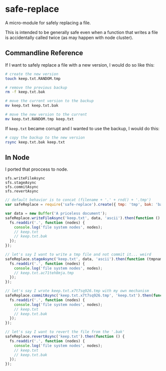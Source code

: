safe-replace
============

A micro-module for safely replacing a file.

This is intended to be generally safe even when a function that writes a file
is accidentally called twice (as may happen with node cluster).

Commandline Reference
---------------------

If I want to safely replace a file with a new version, I would do so like this:

```bash
# create the new version
touch keep.txt.RANDOM.tmp

# remove the previous backup
rm -f keep.txt.bak

# move the current version to the backup
mv keep.txt keep.txt.bak

# move the new version to the current
mv keep.txt.RANDOM.tmp keep.txt
```

If `keep.txt` became corrupt and I wanted to use the backup,
I would do this:

```bash
# copy the backup to the new version
rsync keep.txt.bak keep.txt
```

In Node
-------

I ported that proccess to node.

```
sfs.writeFileAsync
sfs.stageAsync
sfs.commitAsync
sfs.revertAsync
```

```js
// default behavior is to concat (filename + '.' + rnd() + '.tmp')
var safeReplace = require('safe-replace').create({ tmp: 'tmp', bak: 'bak' });

var data = new Buffer('A priceless document');
safeReplace.writeFileAsync('keep.txt', data, 'ascii').then(function () {
  fs.readdir('.', function (nodes) {
    console.log('file system nodes', nodes);
    // keep.txt
    // keep.txt.bak
  });
});

// let's say I want to write a tmp file and not commit it... weird
safeReplace.stageAsync('keep.txt', data, 'ascii').then(function (tmpname) {
  fs.readdir('.', function (nodes) {
    console.log('file system nodes', nodes);
    // keep.txt.ac71teh8mja.tmp
  });
});

// let's say I wrote keep.txt.x7t7sq926.tmp with my own mechanism
safeReplace.commitAsync('keep.txt.x7t7sq926.tmp', 'keep.txt').then(function () {
  fs.readdir('.', function (nodes) {
    console.log('file system nodes', nodes);
    // keep.txt
    // keep.txt.bak
  });
});

// let's say I want to revert the file from the '.bak'
safeReplace.revertAsync('keep.txt').then(function () {
  fs.readdir('.', function (nodes) {
    console.log('file system nodes', nodes);
    // keep.txt
    // keep.txt.bak
  });
});
```
